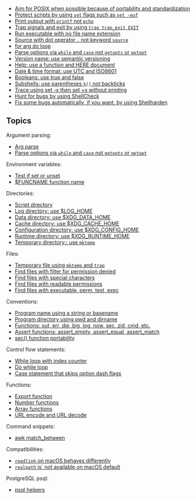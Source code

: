 
  * [Aim for POSIX when possible because of portability and standardization](doc/aim-for-posix)
  * [Protect scripts by using `set` flags such as `set -euf`](doc/protect-scripts-by-using-set-flags)
  * [Print output with `printf` not `echo`](doc/print-output-with-printf-not-echo)
  * [Trap signals and exit by using `trap trap_exit EXIT`](doc/trap-signals-and-exit)
  * [Run executable with no file name extension](doc/run-executable-with-no-file-name-extension)
  * [Source with dot operator `.` not keyword `source`](doc/source-with-dot-operator-not-keyword-source)
  * [for arg do loop](doc/for-arg-do-loop)
  * [Parse options via `while` and `case` not `getopts` or `getopt`](doc/parse-options-via-while-and-case-not-getopts-or-getopt)
  * [Version name: use semantic versioning](doc/version-name-use-semantic-versioning)
  * [Help: use a function and HERE document](doc/help-use-a-function-and-here-document)
  * [Date &amp; time format: use UTC and ISO8601](doc/date-time-format-use-utc-and-iso8601)
  * [Booleans: use true and false](doc/booleans-use-true-and-false)
  * [Subshells: use parentheses `$()` not backticks](doc/subshells-use-parentheses-not-backticks)
  * [Trace using set -x then set +x without printing](doc/trace-using-set-x-then-set-x-without-printing)
  * [Hunt for bugs by using ShellCheck](https://www.shellcheck.net)
  * [Fix some bugs automatically, if you want, by using Shellharden](https://github.com/anordal/shellharden)


## Topics

Argument parsing:

  * [Arg parse](doc/arg-parse)
  * [Parse options via `while` and `case` not `getopts` or `getopt`](doc/parse-options-via-while-and-case-not-getopts-or-getopt)

Environment variables:

  * [Test if set or unset](doc/environment-variables/test-if-set-or-unset)
  * [$FUNCNAME function name](doc/environment-variables/funcname-function-name)

Directories:

  * [Script directory](doc/directories/script-directory)
  * [Log directory: use $LOG_HOME](doc/directories/cache-directory-use-log-home)
  * [Data directory: use $XDG_DATA_HOME](doc/directories/data-directory-use-xdg-data-home)
  * [Cache directory: use $XDG_CACHE_HOME](doc/directories/cache-directory-use-xdg-cache-home)
  * [Configuration directory: use $XDG_CONFIG_HOME](doc/directories/configuration-directory-use-xdg-config-home)
  * [Runtime directory: use $XDG_RUNTIME_HOME](doc/directories/runtime-directory-use-xdg-runtime-home)
  * [Temporary directory:: use `mktemp`](doc/directories/temporary-directory-use-mktemp)

Files:

  * [Temporary file using `mktemp` and `trap`](doc/temporary-file-using-mktemp-and-trap)
  * [Find files with filter for permission denied](doc/find-files-with-filter-for-permission-denied)
  * [Find files with special characters](doc/find-files-with-special-characters)
  * [Find files with readable permissions](doc/find-files-with-readable-permissions)
  * [Find files with executable, perm, test, exec](doc/find-files-with-executable-perm-test-exec)

Conventions:

  * [Program name using a string or basename](doc/program-name-using-a-string-or-basename)
  * [Program directory using pwd and dirname](doc/program-directory-using-pwd-andr-basename)
  * [Functions: out, err, die, big, log, now, sec, zid, cmd, etc.](doc/functions-out-err-die-big-log-now-sec-zid-cmd-etc)
  * [Assert functions: assert_empty, assert_equal, assert_match](doc/assert-functions)
  * [sec() function portability](doc/sec-function-portability)

Control flow statements:

  * [While loop with index counter](doc/while-loop-with-index-counter)
  * [Do while loop](doc/do-while-loop)
  * [Case statement that skips option dash flags](doc/case-statement-that-skips-option-dash-flags)

Functions:

  * [Export function](doc/export-function)
  * [Number functions](doc/number-functions)
  * [Array functions](doc/array-functions)
  * [URL encode and URL decode](doc/url-encode-and-url-decode)

Command snippets:

  * [awk match_between](doc/awk-match-between)
  
Compatibilities:

  * [`readlink` on macOS behaves differently](doc/readlink-on-macos-behaves-differently)
  * [`realpath` is` not available on macOS default](doc/realpath-is-not-available-on-macos-default)

PostgreSQL psql:

  * [psql helpers](doc/psql-helpers)
  